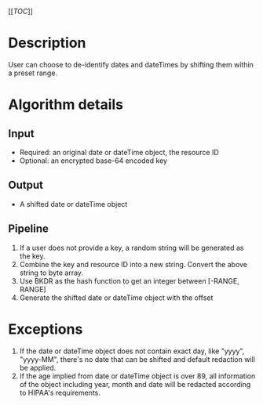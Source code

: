 [[_TOC_]]

# Description
User can choose to de-identify dates and dateTimes by shifting them within a preset range.

# Algorithm details
## Input
- Required: an original date or dateTime object, the resource ID
- Optional: an encrypted base-64 encoded key

## Output
- A shifted date or dateTime object

## Pipeline
1. If a user does not provide a key, a random string will be generated as the key.
2. Combine the key and resource ID into a new string. Convert the above string to byte array.
3. Use BKDR as the hash function to get an integer between [-RANGE, RANGE]
4. Generate the shifted date or dateTime object with the offset

# Exceptions

1. If the date or dateTime object does not contain exact day, like "yyyy", "yyyy-MM", there's no date that can be shifted and default redaction will be applied.
2. If the age implied from date or dateTime object is over 89, all information of the object including year, month and date will be redacted according to HIPAA's requirements.
